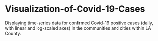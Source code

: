 # Visualization-of-Covid-19-Cases
Displaying time-series data for confirmed Covid-19 positive cases (daily, with linear and log-scaled axes) in the communities and cities within LA County.
